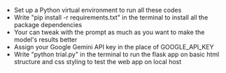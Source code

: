 - Set up a Python virtual environment to run all these codes
- Write "pip install -r requirements.txt" in the terminal to install all the package dependencies
- Your can tweak with the prompt as much as you want to make the model's results better
- Assign your Google Gemini API key in the place of GOOGLE_API_KEY
- Write "python trial.py" in the terminal to run the flask app on basic html structure and css styling to test the web app on local host
